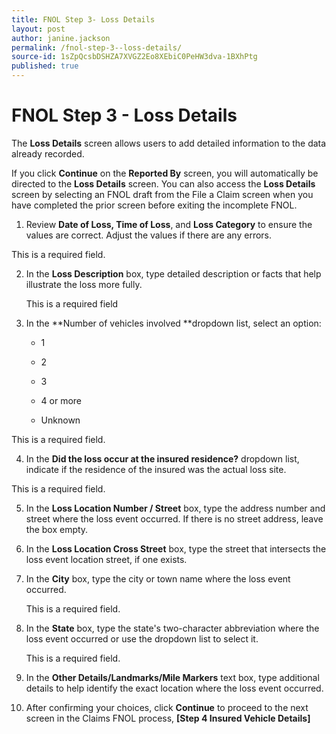 ```yaml
---
title: FNOL Step 3- Loss Details
layout: post
author: janine.jackson
permalink: /fnol-step-3--loss-details/
source-id: 1sZpQcsbDSHZA7XVGZ2Eo8XEbiC0PeHW3dva-1BXhPtg
published: true
---
```

# FNOL Step 3 - Loss Details

 The **Loss Details** screen allows users to add detailed information to the data already recorded. 

If you click **Continue** on the **Reported By** screen, you will automatically be directed to the **Loss Details** screen. You can also access the **Loss Details** screen by selecting an FNOL draft from the File a Claim screen when you have completed the prior screen before exiting the incomplete FNOL.

1. Review **Date of Loss, Time of Loss**, and **Loss Category** to ensure the values are correct. Adjust the values if there are any errors.

This is a required field. 

2. In the **Loss Description** box, type detailed description or facts that help illustrate the loss more fully.

	This is a required field

3. In the **Number of vehicles involved **dropdown list, select an option:

    * 1

    * 2

    * 3

    * 4 or more

    * Unknown

This is a required field. 

4. In the **Did the loss occur at the insured residence?** dropdown list, indicate if the residence of the insured was the actual loss site.

This is a required field. 

5. In the **Loss Location Number / Street** box, type the address number and street where the loss event occurred. If there is no street address, leave the box empty. 

6. In the **Loss Location Cross Street** box, type the street that intersects the loss event location street, if one exists.

7. In the **City** box, type the city or town name where the loss event occurred. 

	This is a required field. 

8. In the **State** box, type the state's two-character abbreviation where the loss event occurred or use the dropdown list to select it.

	This is a required field. 

9. In the **Other Details/Landmarks/Mile Markers** text box, type additional details to help identify the exact location where the loss event occurred.

10. After confirming your choices, click **Continue** to proceed to the next screen in the Claims FNOL process, **[Step 4 Insured Vehicle Details]**

